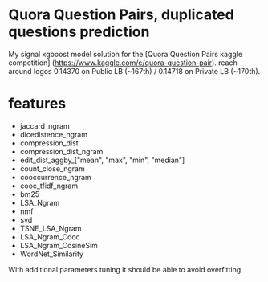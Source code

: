 # Quora Question Pairs, duplicated questions prediction 



My signal xgboost model solution for the [Quora Question Pairs kaggle competition] (https://www.kaggle.com/c/quora-question-pair). reach around logos 0.14370 on Public LB (~167th) / 0.14718 on Private LB (~170th). 

# features

- jaccard_ngram
- dicedistence_ngram
- compression_dist
- compression_dist_ngram
- edit_dist_aggby_["mean", "max", "min", "median"]
- count_close_ngram
- cooccurrence_ngram
- cooc_tfidf_ngram
- bm25
- LSA_Ngram
- nmf
- svd
- TSNE_LSA_Ngram
- LSA_Ngram_Cooc
- LSA_Ngram_CosineSim
- WordNet_Similarity

With additional parameters tuning it should be able to avoid overfitting.